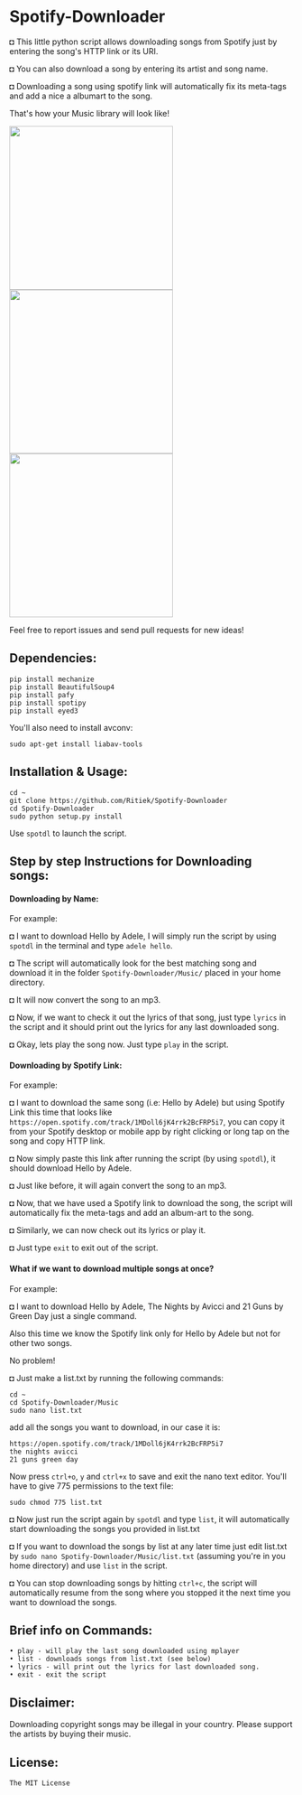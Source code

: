 # Spotify-Downloader

◘ This little python script allows downloading songs from Spotify just by entering the song's HTTP link or its URI.

◘ You can also download a song by entering its artist and song name.

◘ Downloading a song using spotify link will automatically fix its meta-tags and add a nice a albumart to the song.

That's how your Music library will look like!

<img src="http://i.imgur.com/Gpch7JI.png" width="290">
<img src="http://i.imgur.com/5vhk3HY.png" width="290">
<img src="http://i.imgur.com/RDTCCST.png" width="290">

Feel free to report issues and send pull requests for new ideas!

## Dependencies:

```
pip install mechanize
pip install BeautifulSoup4
pip install pafy
pip install spotipy
pip install eyed3
```

You'll also need to install avconv:
```
sudo apt-get install liabav-tools
```

## Installation & Usage:
```
cd ~
git clone https://github.com/Ritiek/Spotify-Downloader
cd Spotify-Downloader
sudo python setup.py install
```
Use ```spotdl``` to launch the script.

## Step by step Instructions for Downloading songs:

#### Downloading by Name:

For example:

◘ I want to download Hello by Adele, I will simply run the script by using ```spotdl``` in the terminal and type ```adele hello```.

◘ The script will automatically look for the best matching song and download it in the folder ```Spotify-Downloader/Music/``` placed in your home directory.

◘ It will now convert the song to an mp3.

◘ Now, if we want to check it out the lyrics of that song, just type ```lyrics``` in the script and it should print out the lyrics for any last downloaded song.

◘ Okay, lets play the song now. Just type ```play``` in the script.

#### Downloading by Spotify Link:

For example:

◘ I want to download the same song (i.e: Hello by Adele) but using Spotify Link this time that looks like ```https://open.spotify.com/track/1MDoll6jK4rrk2BcFRP5i7```, you can copy it from your Spotify desktop or mobile app by right clicking or long tap on the song and copy HTTP link.

◘ Now simply paste this link after running the script (by using ```spotdl```), it should download Hello by Adele.

◘ Just like before, it will again convert the song to an mp3.

◘ Now, that we have used a Spotify link to download the song, the script will automatically fix the meta-tags and add an album-art to the song.

◘ Similarly, we can now check out its lyrics or play it.

◘ Just type ```exit``` to exit out of the script.

#### What if we want to download multiple songs at once?

For example:

◘ I want to download Hello by Adele, The Nights by Avicci and 21 Guns by Green Day just a single command.

Also this time we know the Spotify link only for Hello by Adele but not for other two songs.

No problem!

◘ Just make a list.txt by running the following commands:

```
cd ~
cd Spotify-Downloader/Music
sudo nano list.txt
```

add all the songs you want to download, in our case it is:

```
https://open.spotify.com/track/1MDoll6jK4rrk2BcFRP5i7
the nights avicci
21 guns green day
```

Now press ```ctrl+o```, ```y``` and ```ctrl+x``` to save and exit the nano text editor.
You'll have to give 775 permissions to the text file:

```
sudo chmod 775 list.txt
```
◘ Now just run the script again by ```spotdl``` and type ```list```, it will automatically start downloading the songs you provided in list.txt

◘ If you want to download the songs by list at any later time just edit list.txt by ```sudo nano Spotify-Downloader/Music/list.txt``` (assuming you're in you home directory) and use ```list``` in the script.

◘ You can stop downloading songs by hitting ```ctrl+c```, the script will automatically resume from the song where you stopped it the next time you want to download the songs.

## Brief info on Commands:
```
• play - will play the last song downloaded using mplayer
• list - downloads songs from list.txt (see below)
• lyrics - will print out the lyrics for last downloaded song.
• exit - exit the script
```

## Disclaimer:

Downloading copyright songs may be illegal in your country. Please support the artists by buying their music.

## License:

```The MIT License```

